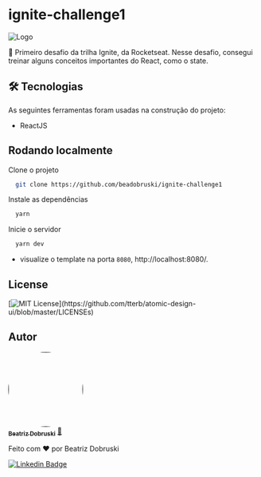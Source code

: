 # ignite-challenge1

![Logo](https://i.imgur.com/uWMgtto.png)


🚀 Primeiro desafio da trilha Ignite, da Rocketseat.
Nesse desafio, consegui treinar alguns conceitos importantes do React, como o state.


## 🛠 Tecnologias

As seguintes ferramentas foram usadas na construção do projeto:

- ReactJS


## Rodando localmente

Clone o projeto

```bash
  git clone https://github.com/beadobruski/ignite-challenge1
```

Instale as dependências

```bash
  yarn
```

Inicie o servidor

```bash
  yarn dev
```

-  visualize o template na porta `8080`, http://localhost:8080/.



## License


[![MIT License](https://img.shields.io/apm/l/atomic-design-ui.svg?)](https://github.com/tterb/atomic-design-ui/blob/master/LICENSEs)


## Autor


<a href="">
 <img style="border-radius: 100%;" src="https://avatars.githubusercontent.com/u/81274077?s=400&u=1bafa9e459f909563635128442aea04975594633&v=4" width="150px;" alt=""/>
 <br />
 <sub><b>Beatriz Dobruski</b></sub></a> <a href="https://github.com/beadobruski/" title="">🚀</a>

Feito com ❤️ por Beatriz Dobruski

[![Linkedin Badge](https://img.shields.io/badge/-Beatriz-blue?style=flat-square&logo=Linkedin&logoColor=white&link=https://www.linkedin.com/in/beatriz-dobruski-0b43b6191/)](https://www.linkedin.com/in/beatriz-dobruski-0b43b6191/)

